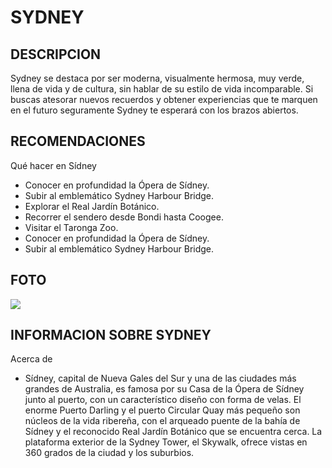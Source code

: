 # SYDNEY

## DESCRIPCION
Sydney se destaca por ser moderna, visualmente hermosa, muy verde, llena de vida y de cultura, sin hablar de su estilo de vida incomparable. Si buscas atesorar nuevos recuerdos y obtener experiencias que te marquen en el futuro seguramente Sydney te esperará con los brazos abiertos.

## RECOMENDACIONES
Qué hacer en Sídney
- Conocer en profundidad la Ópera de Sídney. 
- Subir al emblemático Sydney Harbour Bridge. 
- Explorar el Real Jardín Botánico.
- Recorrer el sendero desde Bondi hasta Coogee. 
- Visitar el Taronga Zoo. 
- Conocer en profundidad la Ópera de Sídney. 
- Subir al emblemático Sydney Harbour Bridge.

## FOTO 
![](https://www.viajes.cl/hs-fs/hubfs/S%C3%ADdney%20de%20noche%2C%20Australia.jpg?width=2382&name=S%C3%ADdney%20de%20noche%2C%20Australia.jpg)

## INFORMACION SOBRE SYDNEY
Acerca de
- Sídney, capital de Nueva Gales del Sur y una de las ciudades más grandes de Australia, es famosa por su Casa de la Ópera de Sídney junto al puerto, con un característico diseño con forma de velas. El enorme Puerto Darling y el puerto Circular Quay más pequeño son núcleos de la vida ribereña, con el arqueado puente de la bahía de Sídney y el reconocido Real Jardín Botánico que se encuentra cerca. La plataforma exterior de la Sydney Tower, el Skywalk, ofrece vistas en 360 grados de la ciudad y los suburbios.